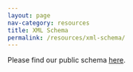 ```yaml
---
layout: page
nav-category: resources
title: XML Schema
permalink: /resources/xml-schema/
---
```


Please find our public schema [here](http://www.earth-time.org/projects/upb/public_data/XSD/).